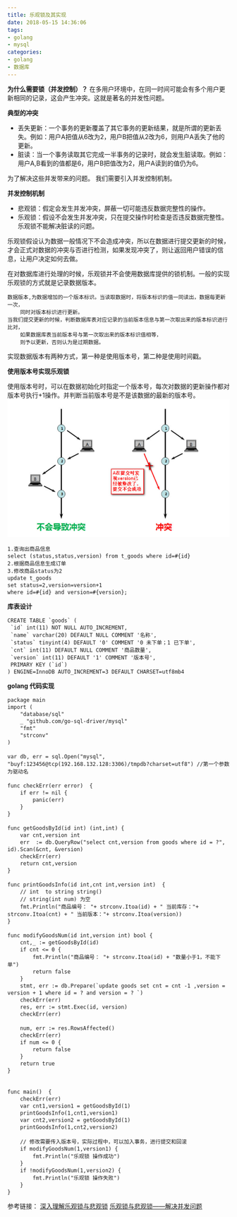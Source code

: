 ```yaml
---
title: 乐观锁及其实现
date: 2018-05-15 14:36:06
tags: 
- golang
- mysql
categories:
- golang
- 数据库
---
```

**为什么需要锁（并发控制）？**
在多用户环境中，在同一时间可能会有多个用户更新相同的记录，这会产生冲突。这就是著名的并发性问题。

**典型的冲突**
* 丢失更新：一个事务的更新覆盖了其它事务的更新结果，就是所谓的更新丢失。例如：用户A把值从6改为2，用户B把值从2改为6，则用户A丢失了他的更新。
* 脏读：当一个事务读取其它完成一半事务的记录时，就会发生脏读取。例如：用户A,B看到的值都是6，用户B把值改为2，用户A读到的值仍为6。

为了解决这些并发带来的问题。 我们需要引入并发控制机制。

**并发控制机制**
* 悲观锁：假定会发生并发冲突，屏蔽一切可能违反数据完整性的操作。
* 乐观锁：假设不会发生并发冲突，只在提交操作时检查是否违反数据完整性。 乐观锁不能解决脏读的问题。

乐观锁假设认为数据一般情况下不会造成冲突，所以在数据进行提交更新的时候，才会正式对数据的冲突与否进行检测，如果发现冲突了，则让返回用户错误的信息，让用户决定如何去做。

在对数据库进行处理的时候，乐观锁并不会使用数据库提供的锁机制。一般的实现乐观锁的方式就是记录数据版本。

    数据版本,为数据增加的一个版本标识。当读取数据时，将版本标识的值一同读出，数据每更新一次，
        同时对版本标识进行更新。
    当我们提交更新的时候，判断数据库表对应记录的当前版本信息与第一次取出来的版本标识进行比对，
        如果数据库表当前版本号与第一次取出来的版本标识值相等，
        则予以更新，否则认为是过期数据。
  
  实现数据版本有两种方式，第一种是使用版本号，第二种是使用时间戳。
  
  **使用版本号实现乐观锁**
  
  使用版本号时，可以在数据初始化时指定一个版本号，每次对数据的更新操作都对版本号执行+1操作。并判断当前版本号是不是该数据的最新的版本号。
  ![版本号 乐观锁](/source/leguanlock.png)
  
  ```golang
1.查询出商品信息
select (status,status,version) from t_goods where id=#{id}
2.根据商品信息生成订单
3.修改商品status为2
update t_goods 
set status=2,version=version+1
where id=#{id} and version=#{version};  
  ```
  
  **库表设计**
  ```mysql
CREATE TABLE `goods` (
   `id` int(11) NOT NULL AUTO_INCREMENT,
   `name` varchar(20) DEFAULT NULL COMMENT '名称',
   `status` tinyint(4) DEFAULT '0' COMMENT '0 未下单；1 已下单',
   `cnt` int(11) DEFAULT NULL COMMENT '商品数量',
   `version` int(11) DEFAULT '1' COMMENT '版本号',
   PRIMARY KEY (`id`)
 ) ENGINE=InnoDB AUTO_INCREMENT=3 DEFAULT CHARSET=utf8mb4
```

**golang 代码实现**
```golang
package main
import (
	"database/sql"
	_ "github.com/go-sql-driver/mysql"
	"fmt"
	"strconv"
)

var db, err = sql.Open("mysql", "buyf:123456@tcp(192.168.132.128:3306)/tmpdb?charset=utf8") //第一个参数为驱动名

func checkErr(err error)  {
	if err != nil {
		panic(err)
	}
}

func getGoodsById(id int) (int,int) {
	var cnt,version int
	err  := db.QueryRow("select cnt,version from goods where id = ?", id).Scan(&cnt, &version)
	checkErr(err)
	return cnt,version
}

func printGoodsInfo(id int,cnt int,version int)  {
	// int  to string string()
	// string(int num) 为空
	fmt.Println("商品编号： "+ strconv.Itoa(id) + " 当前库存："+ strconv.Itoa(cnt) + " 当前版本："+ strconv.Itoa(version))
}

func modifyGoodsNum(id int,version int) bool {
	cnt,_ := getGoodsById(id)
	if cnt <= 0 {
		fmt.Println("商品编号： "+ strconv.Itoa(id) + "数量小于1，不能下单")
		return false
	}
	stmt, err := db.Prepare(`update goods set cnt = cnt -1 ,version = version + 1 where id = ? and version = ? `)
	checkErr(err)
	res, err := stmt.Exec(id, version)
	checkErr(err)

	num, err := res.RowsAffected()
	checkErr(err)
	if num <= 0 {
		return false
	}
	return true
}


func main()  {
	checkErr(err)
	var cnt1,version1 = getGoodsById(1)
	printGoodsInfo(1,cnt1,version1)
	var cnt2,version2 = getGoodsById(1)
	printGoodsInfo(1,cnt2,version2)
	
	// 修改需要传入版本号，实际过程中，可以加入事务，进行提交和回滚
	if modifyGoodsNum(1,version1) {
		fmt.Println("乐观锁 操作成功")
	}
	if !modifyGoodsNum(1,version2) {
		fmt.Println("乐观锁 操作失败")
	}
}
```

参考链接：
[深入理解乐观锁与悲观锁](http://www.hollischuang.com/archives/934)
[乐观锁与悲观锁——解决并发问题](http://www.cnblogs.com/0201zcr/p/4782283.html)